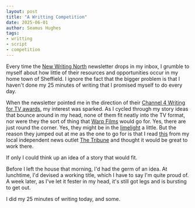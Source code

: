```yaml
---
layout: post
title: "A Writting Competition"
date: 2025-06-01
author: Seamus Hughes
tags:
- writting
- script
- competition
---
```


Every time the [New Writing North](https://newwritingnorth.com/) newsletter drops in my inbox, I grumble to myself about how little of their resources and opportunities occur in my home town of Sheffield. I ignore the fact that the bigger problem is that I haven't done my 25 minutes of writing that I promised myself to do every day.

When the newsletter pointed me in the direction of their [Channel 4 Writing for TV awards](https://newwritingnorth.com/northern-writers-awards/awards/), my interest was sparked. As I cycled through my story ideas that bounce around in my head, none of them fit neatly into the TV format, nor were they the sort of thing that [Warp Films](https://warpfilms.com/) would go for. Yes, there are just round the corner. Yes, they might be in the [limelight](https://en.wikipedia.org/wiki/Adolescence_(TV_series)) a little. But the reason they jumped out at me as the one to go for is that I read [this](https://www.sheffieldtribune.co.uk/adolescence-how-a-struggling-sheffield-film-company-made-the-worlds-most-downloaded-drama/) from my local independent news outlet [The Tribune](https://www.sheffieldtribune.co.uk/) and thought it would be great to work there.

If only I could think up an idea of a story that would fit.

Before I left the house that morning, I'd had the germ of an idea. At lunchtime, I'd devised a working title, which I have to say I'm quite proud of. A week later, as I've let it fester in my head, it's still got legs and is bursting to get out.

I did my 25 minutes of writing today, and some.
